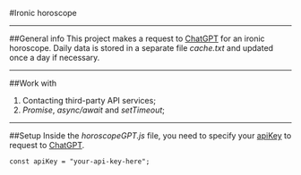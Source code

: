 #Ironic horoscope

---

##General info
This project makes a request to [ChatGPT](https://openai.com/blog/chatgpt) for an ironic horoscope. Daily data is stored in a separate file _cache.txt_ and updated once a day if necessary.

---

##Work with

1. Contacting third-party API services;
2. _Promise_, _async/await_ and _setTimeout_;

---

##Setup
Inside the _horoscopeGPT.js_ file, you need to specify your [apiKey](https://platform.openai.com/account/api-keys) to request to [ChatGPT](https://openai.com/blog/chatgpt).

```
const apiKey = "your-api-key-here";
```
